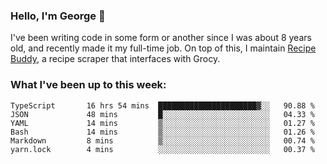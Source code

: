 ### Hello, I'm George 👋

I've been writing code in some form or another since I was about 8 years old, and recently made it my full-time job. On top of this, I maintain [Recipe Buddy](https://github.com/georgegebbett/recipe-buddy), a recipe scraper that interfaces with Grocy.  

<!--
**georgegebbett/georgegebbett** is a ✨ _special_ ✨ repository because its `README.md` (this file) appears on your GitHub profile.

Here are some ideas to get you started:

- 🔭 I’m currently working on ...
- 🌱 I’m currently learning ...
- 👯 I’m looking to collaborate on ...
- 🤔 I’m looking for help with ...
- 💬 Ask me about ...
- 📫 How to reach me: ...
- 😄 Pronouns: ...
- ⚡ Fun fact: ...
-->

### What I've been up to this week:
<!--START_SECTION:waka-->

```text
TypeScript       16 hrs 54 mins  ██████████████████████▓░░   90.88 %
JSON             48 mins         █░░░░░░░░░░░░░░░░░░░░░░░░   04.33 %
YAML             14 mins         ▒░░░░░░░░░░░░░░░░░░░░░░░░   01.27 %
Bash             14 mins         ▒░░░░░░░░░░░░░░░░░░░░░░░░   01.26 %
Markdown         8 mins          ▒░░░░░░░░░░░░░░░░░░░░░░░░   00.74 %
yarn.lock        4 mins          ░░░░░░░░░░░░░░░░░░░░░░░░░   00.37 %
```

<!--END_SECTION:waka-->
